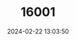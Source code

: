 ---
title: "16001"
category: "Papilio morondavana"
draft: false
date: 2024-02-22 13:03:50
languages:
  English: ["Madagascan Emperor Swallowtail"]
---